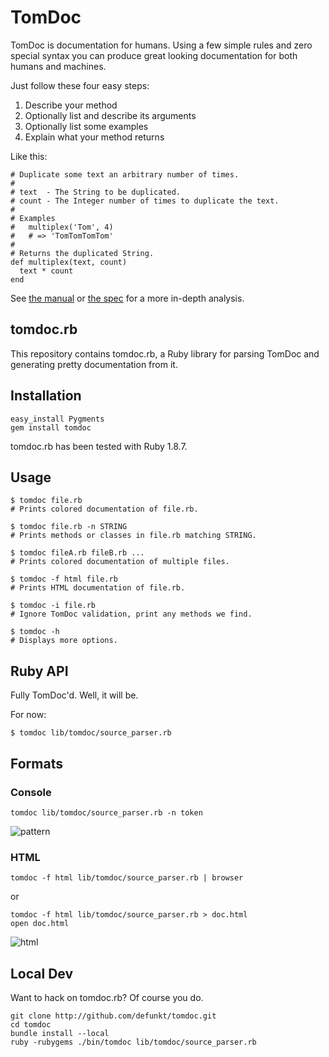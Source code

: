 TomDoc
======

TomDoc is documentation for humans.  Using a few simple rules and zero
special syntax you can produce great looking documentation for both humans
and machines.

Just follow these four easy steps:

1. Describe your method
2. Optionally list and describe its arguments
3. Optionally list some examples
4. Explain what your method returns

Like this:

    # Duplicate some text an arbitrary number of times.
    #
    # text  - The String to be duplicated.
    # count - The Integer number of times to duplicate the text.
    #
    # Examples
    #   multiplex('Tom', 4)
    #   # => 'TomTomTomTom'
    #
    # Returns the duplicated String.
    def multiplex(text, count)
      text * count
    end

See [the manual][man] or [the spec][spec] for a more in-depth
analysis.


tomdoc.rb
---------

This repository contains tomdoc.rb, a Ruby library for parsing
TomDoc and generating pretty documentation from it.


Installation
------------

    easy_install Pygments
    gem install tomdoc

tomdoc.rb has been tested with Ruby 1.8.7.


Usage
-----

    $ tomdoc file.rb
    # Prints colored documentation of file.rb.

    $ tomdoc file.rb -n STRING
    # Prints methods or classes in file.rb matching STRING.

    $ tomdoc fileA.rb fileB.rb ...
    # Prints colored documentation of multiple files.

    $ tomdoc -f html file.rb
    # Prints HTML documentation of file.rb.

    $ tomdoc -i file.rb
    # Ignore TomDoc validation, print any methods we find.

    $ tomdoc -h
    # Displays more options.


Ruby API
--------

Fully TomDoc'd. Well, it will be.

For now:

    $ tomdoc lib/tomdoc/source_parser.rb


Formats
-------

### Console

    tomdoc lib/tomdoc/source_parser.rb -n token

![pattern](http://img.skitch.com/20100408-mnyxuxb4xrrg5x4pnpsmuth4mu.png)

### HTML

    tomdoc -f html lib/tomdoc/source_parser.rb | browser

or

    tomdoc -f html lib/tomdoc/source_parser.rb > doc.html
    open doc.html

![html](http://img.skitch.com/20100408-dbhtc4mef2q3ygmn63csxgh14w.png)

Local Dev
---------

Want to hack on tomdoc.rb? Of course you do.

    git clone http://github.com/defunkt/tomdoc.git
    cd tomdoc
    bundle install --local
    ruby -rubygems ./bin/tomdoc lib/tomdoc/source_parser.rb

[man]: https://github.com/defunkt/tomdoc/blob/tomdoc.rb/man/tomdoc.5.ronn
[spec]: https://github.com/defunkt/tomdoc/blob/tomdoc.rb/tomdoc.md
